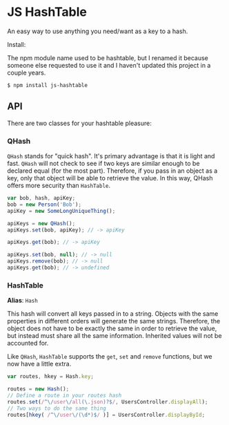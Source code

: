 # JS HashTable

An easy way to use anything you need/want as a key to a hash.

Install:

The npm module name used to be hashtable, but I renamed it because someone else
requested to use it and I haven't updated this project in a couple years.
```
$ npm install js-hashtable
```

## API

There are two classes for your hashtable pleasure:

### QHash

`QHash` stands for "quick hash". It's primary advantage is that it is light and fast. `QHash` will
not check to see if two keys are similar enough to be declared equal (for the most part). Therefore,
if you pass in an object as a key, only that object will be able to retrieve the value. In this way,
QHash offers more security than `HashTable`.

```javascript
var bob, hash, apiKey;
bob = new Person('Bob');
apiKey = new SomeLongUniqueThing();

apiKeys = new QHash();
apiKeys.set(bob, apiKey); // -> apiKey

apiKeys.get(bob); // -> apiKey

apiKeys.set(bob, null); // -> null
apiKeys.remove(bob); // -> null
apiKeys.get(bob); // -> undefined
```

### HashTable

**Alias**: `Hash`

This hash will convert all keys passed in to a string. Objects with the same properties in different
orders will generate the same strings. Therefore, the object does not have to be exactly the same
in order to retrieve the value, but instead must share all the same information. Inherited values will
not be accounted for.

Like `QHash`, `HashTable` supports the `get`, `set` and `remove` functions, but we now have a little
extra.

```javascript
var routes, hkey = Hash.key;

routes = new Hash();
// Define a route in your routes hash
routes.set(/^\/user\/all(\.json)?$/, UsersController.displayAll);
// Two ways to do the same thing
routes[hkey( /^\/user\/(\d*)$/ )] = UsersController.displayById;
```
